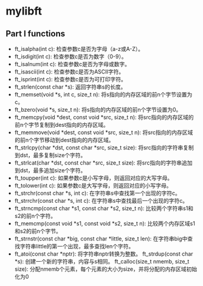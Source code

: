 # mylibft
## Part I functions

- ft_isalpha(int c): 检查参数c是否为字母（a-z或A-Z）。
- ft_isdigit(int c): 检查参数c是否为数字（0-9）。
- ft_isalnum(int c): 检查参数c是否为字母或数字。
- ft_isascii(int c): 检查参数c是否为ASCII字符。
- ft_isprint(int c): 检查参数c是否为可打印字符。
- ft_strlen(const char *s): 返回字符串s的长度。
- ft_memset(void *s, int c, size_t n): 将s指向的内存区域的前n个字节设置为c。
- ft_bzero(void *s, size_t n): 将s指向的内存区域的前n个字节设置为0。
- ft_memcpy(void *dest, const void *src, size_t n): 将src指向的内存区域的前n个字节复制到dest指向的内存区域。
- ft_memmove(void *dest, const void *src, size_t n): 将src指向的内存区域的前n个字节移动到dest指向的内存区域。
- ft_strlcpy(char *dst, const char *src, size_t size): 将src指向的字符串复制到dst，最多复制size个字符。
- ft_strlcat(char *dst, const char *src, size_t size): 将src指向的字符串追加到dst，最多追加size个字符。
- ft_toupper(int c): 如果参数c是小写字母，则返回对应的大写字母。
- ft_tolower(int c): 如果参数c是大写字母，则返回对应的小写字母。
- ft_strchr(const char *s, int c): 在字符串s中查找第一个出现的字符c。
- ft_strrchr(const char *s, int c): 在字符串s中查找最后一个出现的字符c。
- ft_strncmp(const char *s1, const char *s2, size_t n): 比较两个字符串s1和s2的前n个字符。
- ft_memcmp(const void *s1, const void *s2, size_t n): 比较两个内存区域s1和s2的前n个字节。
- ft_strnstr(const char *big, const char *little, size_t len): 在字符串big中查找字符串little的第一个出现，最多查找len个字符。
- ft_atoi(const char *nptr): 将字符串nptr转换为整数。
ft_strdup(const char *s): 创建一个新的字符串，内容与s相同。
ft_calloc(size_t nmemb, size_t size): 分配nmemb个元素，每个元素的大小为size，并将分配的内存区域初始化为0
